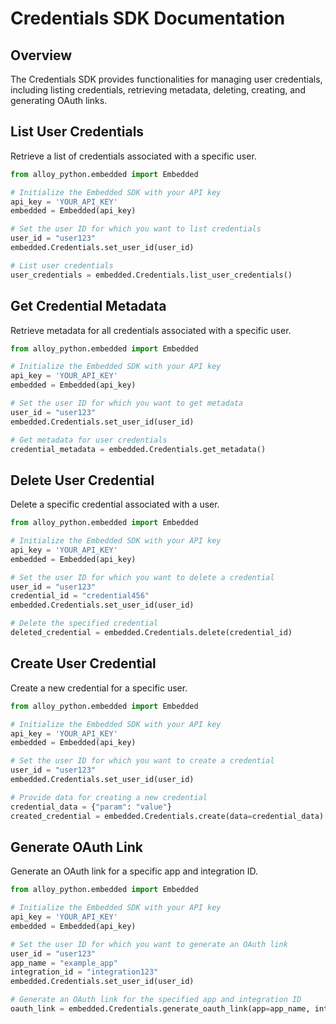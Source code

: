 # Credentials SDK Documentation

## Overview

The Credentials SDK provides functionalities for managing user credentials, including listing credentials, retrieving metadata, deleting, creating, and generating OAuth links.

## List User Credentials

Retrieve a list of credentials associated with a specific user.

```python
from alloy_python.embedded import Embedded

# Initialize the Embedded SDK with your API key
api_key = 'YOUR_API_KEY'
embedded = Embedded(api_key)

# Set the user ID for which you want to list credentials
user_id = "user123"
embedded.Credentials.set_user_id(user_id)

# List user credentials
user_credentials = embedded.Credentials.list_user_credentials()
```

## Get Credential Metadata

Retrieve metadata for all credentials associated with a specific user.

```python
from alloy_python.embedded import Embedded

# Initialize the Embedded SDK with your API key
api_key = 'YOUR_API_KEY'
embedded = Embedded(api_key)

# Set the user ID for which you want to get metadata
user_id = "user123"
embedded.Credentials.set_user_id(user_id)

# Get metadata for user credentials
credential_metadata = embedded.Credentials.get_metadata()
```

## Delete User Credential

Delete a specific credential associated with a user.

```python
from alloy_python.embedded import Embedded

# Initialize the Embedded SDK with your API key
api_key = 'YOUR_API_KEY'
embedded = Embedded(api_key)

# Set the user ID for which you want to delete a credential
user_id = "user123"
credential_id = "credential456"
embedded.Credentials.set_user_id(user_id)

# Delete the specified credential
deleted_credential = embedded.Credentials.delete(credential_id)
```

## Create User Credential

Create a new credential for a specific user.

```python
from alloy_python.embedded import Embedded

# Initialize the Embedded SDK with your API key
api_key = 'YOUR_API_KEY'
embedded = Embedded(api_key)

# Set the user ID for which you want to create a credential
user_id = "user123"
embedded.Credentials.set_user_id(user_id)

# Provide data for creating a new credential
credential_data = {"param": "value"}
created_credential = embedded.Credentials.create(data=credential_data)
```

## Generate OAuth Link

Generate an OAuth link for a specific app and integration ID.

```python
from alloy_python.embedded import Embedded

# Initialize the Embedded SDK with your API key
api_key = 'YOUR_API_KEY'
embedded = Embedded(api_key)

# Set the user ID for which you want to generate an OAuth link
user_id = "user123"
app_name = "example_app"
integration_id = "integration123"
embedded.Credentials.set_user_id(user_id)

# Generate an OAuth link for the specified app and integration ID
oauth_link = embedded.Credentials.generate_oauth_link(app=app_name, integration_id=integration_id)
```